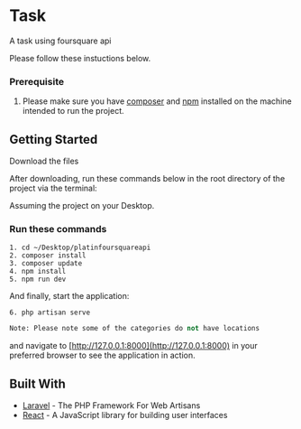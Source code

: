 #  Task

A task using foursquare api

Please follow these instuctions below.

### Prerequisite

1. Please make sure you have [composer](https://getcomposer.org/download/) and [npm](https://www.npmjs.com/get-npm) installed on the machine intended to run the project.

## Getting Started

Download the files

After downloading, run these commands below in the root directory of the project via the terminal:

Assuming the project on your Desktop.

### Run these commands

```
1. cd ~/Desktop/platinfoursquareapi
2. composer install
3. composer update
4. npm install
5. npm run dev
```

And finally, start the application:

```
6. php artisan serve
```

```python
Note: Please note some of the categories do not have locations
```

and navigate to [http://127.0.0.1:8000](http://127.0.0.1:8000) in your preferred browser to see the application in action.

## Built With

-   [Laravel](https://laravel.com) - The PHP Framework For Web Artisans
-   [React](https://reactjs.org) - A JavaScript library for building user interfaces
